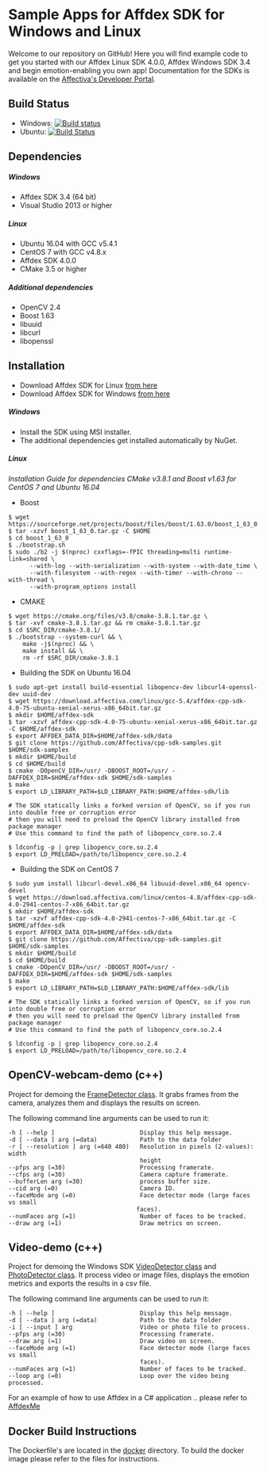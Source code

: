 # Sample Apps for Affdex SDK for Windows and Linux

Welcome to our repository on GitHub! Here you will find example code to get you started with our Affdex Linux SDK 4.0.0, Affdex Windows SDK 3.4 and begin emotion-enabling you own app! Documentation for the SDKs is available on the <a href=http://developer.affectiva.com/>Affectiva's Developer Portal</a>.

Build Status
-------------
- Windows: [![Build status](https://ci.appveyor.com/api/projects/status/github/Affectiva/cpp-sdk-samples?branch=master&svg=true)](https://ci.appveyor.com/project/ahamino/win-sdk-samples)
- Ubuntu: [![Build Status](https://travis-ci.org/Affectiva/cpp-sdk-samples.svg?branch=master)](https://travis-ci.org/Affectiva/cpp-sdk-samples)

Dependencies
------------

##### Windows
- Affdex SDK 3.4 (64 bit)
- Visual Studio 2013 or higher

##### Linux
- Ubuntu 16.04 with GCC v5.4.1
- CentOS 7 with GCC v4.8.x
- Affdex SDK 4.0.0
- CMake 3.5 or higher

##### Additional dependencies

- OpenCV 2.4
- Boost 1.63
- libuuid
- libcurl
- libopenssl

Installation
------------

- Download Affdex SDK for Linux [from here](https://affectiva.readme.io/docs/getting-started-with-the-affectiva-sdk-for-linux#section-1-download-and-extract-the-sdk-archive)
- Download Affdex SDK for Windows [from here](https://affectiva.readme.io/docs/getting-started-with-the-emotion-sdk-for-windows#section-1-download-and-run-the-sdk-installer)


##### Windows
- Install the SDK using MSI installer.
- The additional dependencies get installed automatically by NuGet.

##### Linux

*Installation Guide for dependencies CMake v3.8.1 and Boost v1.63 for CentOS 7 and Ubuntu 16.04*

- Boost

```
$ wget https://sourceforge.net/projects/boost/files/boost/1.63.0/boost_1_63_0.tar.gz
$ tar -xzvf boost_1_63_0.tar.gz -C $HOME
$ cd boost_1_63_0
$ ./bootstrap.sh
$ sudo ./b2 -j $(nproc) cxxflags=-fPIC threading=multi runtime-link=shared \
      --with-log --with-serialization --with-system --with-date_time \
      --with-filesystem --with-regex --with-timer --with-chrono --with-thread \
      --with-program_options install
```

- CMAKE

```
$ wget https://cmake.org/files/v3.8/cmake-3.8.1.tar.gz \
$ tar -xvf cmake-3.8.1.tar.gz && rm cmake-3.8.1.tar.gz
$ cd $SRC_DIR/cmake-3.8.1/
$ ./bootstrap --system-curl && \
    make -j$(nproc) && \
    make install && \
    rm -rf $SRC_DIR/cmake-3.8.1

```

- Building the SDK on Ubuntu 16.04

```bashrc
$ sudo apt-get install build-essential libopencv-dev libcurl4-openssl-dev uuid-dev
$ wget https://download.affectiva.com/linux/gcc-5.4/affdex-cpp-sdk-4.0-75-ubuntu-xenial-xerus-x86_64bit.tar.gz
$ mkdir $HOME/affdex-sdk
$ tar -xzvf affdex-cpp-sdk-4.0-75-ubuntu-xenial-xerus-x86_64bit.tar.gz -C $HOME/affdex-sdk
$ export AFFDEX_DATA_DIR=$HOME/affdex-sdk/data
$ git clone https://github.com/Affectiva/cpp-sdk-samples.git $HOME/sdk-samples
$ mkdir $HOME/build
$ cd $HOME/build
$ cmake -DOpenCV_DIR=/usr/ -DBOOST_ROOT=/usr/ -DAFFDEX_DIR=$HOME/affdex-sdk $HOME/sdk-samples
$ make
$ export LD_LIBRARY_PATH=$LD_LIBRARY_PATH:$HOME/affdex-sdk/lib

# The SDK statically links a forked version of OpenCV, so if you run into double free or corruption error
# then you will need to preload the OpenCV library installed from package manager
# Use this command to find the path of libopencv_core.so.2.4

$ ldconfig -p | grep libopencv_core.so.2.4
$ export LD_PRELOAD=/path/to/libopencv_core.so.2.4

```

- Building the SDK on CentOS 7

```bashrc
$ sudo yum install libcurl-devel.x86_64 libuuid-devel.x86_64 opencv-devel
$ wget https://download.affectiva.com/linux/centos-4.8/affdex-cpp-sdk-4.0-2941-centos-7-x86_64bit.tar.gz
$ mkdir $HOME/affdex-sdk
$ tar -xzvf affdex-cpp-sdk-4.0-2941-centos-7-x86_64bit.tar.gz -C $HOME/affdex-sdk
$ export AFFDEX_DATA_DIR=$HOME/affdex-sdk/data
$ git clone https://github.com/Affectiva/cpp-sdk-samples.git $HOME/sdk-samples
$ mkdir $HOME/build
$ cd $HOME/build
$ cmake -DOpenCV_DIR=/usr/ -DBOOST_ROOT=/usr/ -DAFFDEX_DIR=$HOME/affdex-sdk $HOME/sdk-samples
$ make
$ export LD_LIBRARY_PATH=$LD_LIBRARY_PATH:$HOME/affdex-sdk/lib

# The SDK statically links a forked version of OpenCV, so if you run into double free or corruption error
# then you will need to preload the OpenCV library installed from package manager
# Use this command to find the path of libopencv_core.so.2.4

$ ldconfig -p | grep libopencv_core.so.2.4
$ export LD_PRELOAD=/path/to/libopencv_core.so.2.4
```

OpenCV-webcam-demo (c++)
------------------

Project for demoing the [FrameDetector class](http://developer.affectiva.com/v3_2/cpp/analyze-frames/). It grabs frames from the camera, analyzes them and displays the results on screen.

The following command line arguments can be used to run it:

    -h [ --help ]                        Display this help message.
    -d [ --data ] arg (=data)            Path to the data folder
    -r [ --resolution ] arg (=640 480)   Resolution in pixels (2-values): width
                                         height
    --pfps arg (=30)                     Processing framerate.
    --cfps arg (=30)                     Camera capture framerate.
    --bufferLen arg (=30)                process buffer size.
    --cid arg (=0)                       Camera ID.
    --faceMode arg (=0)                  Face detector mode (large faces vs small
                                        faces).
    --numFaces arg (=1)                  Number of faces to be tracked.
    --draw arg (=1)                      Draw metrics on screen.

Video-demo (c++)
----------

Project for demoing the Windows SDK [VideoDetector class](http://developer.affectiva.com/v3_2/cpp/analyze-video/) and [PhotoDetector class](http://developer.affectiva.com/v3_2/cpp/analyze-photo/). It process video or image files, displays the emotion metrics and exports the results in a csv file.

The following command line arguments can be used to run it:

    -h [ --help ]                        Display this help message.
    -d [ --data ] arg (=data)            Path to the data folder
    -i [ --input ] arg                   Video or photo file to process.
    --pfps arg (=30)                     Processing framerate.
    --draw arg (=1)                      Draw video on screen.
    --faceMode arg (=1)                  Face detector mode (large faces vs small
                                         faces).
    --numFaces arg (=1)                  Number of faces to be tracked.
    --loop arg (=0)                      Loop over the video being processed.


For an example of how to use Affdex in a C# application .. please refer to [AffdexMe](https://github.com/affectiva/affdexme-win)

Docker Build Instructions
-------------------------

The Dockerfile's are located in the [docker](docker) directory. To build the docker image please refer to the files for instructions.
